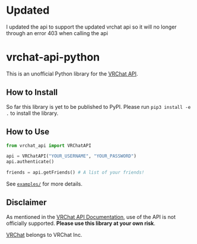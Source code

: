 # Updated
I updated the api to support the updated vrchat api so it will no longer through an error 403 when calling the api

# vrchat-api-python
This is an unofficial Python library for the [VRChat API](https://vrchatapi.github.io/#/).

## How to Install
So far this library is yet to be published to PyPI.
Please run `pip3 install -e .` to install the library.

## How to Use
```python
from vrchat_api import VRChatAPI

api = VRChatAPI("YOUR_USERNAME", "YOUR_PASSWORD")
api.authenticate()

friends = api.getFriends() # A list of your friends!
```

See [`examples/`](examples/) for more details.

## Disclaimer
As mentioned in the [VRChat API Documentation](https://vrchatapi.github.io/#/), use of the API is not officially supported.
**Please use this library at your own risk**.

[VRChat](https://www.vrchat.net/) belongs to VRChat Inc.
